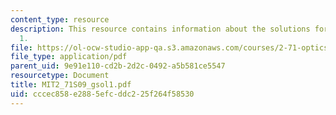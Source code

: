 ```yaml
---
content_type: resource
description: This resource contains information about the solutions for problem set
  1.
file: https://ol-ocw-studio-app-qa.s3.amazonaws.com/courses/2-71-optics-spring-2009/cccec858e2885efcddc225f264f58530_MIT2_71S09_gsol1.pdf
file_type: application/pdf
parent_uid: 9e91e110-cd2b-2d2c-0492-a5b581ce5547
resourcetype: Document
title: MIT2_71S09_gsol1.pdf
uid: cccec858-e288-5efc-ddc2-25f264f58530
---
```


